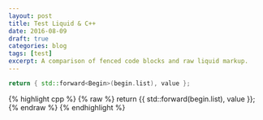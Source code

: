 ```yaml
---
layout: post
title: Test Liquid & C++
date: 2016-08-09
draft: true
categories: blog
tags: [test]
excerpt: A comparison of fenced code blocks and raw liquid markup.
---
```


```cpp
return { std::forward<Begin>(begin.list), value };
```

{% highlight cpp %}
{% raw %}
return {{ std::forward<Begin>(begin.list), value }};
{% endraw %}
{% endhighlight %}
